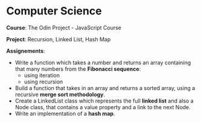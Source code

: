 # Computer Science

**Course**: The Odin Project - JavaScript Course


**Project**: Recursion, Linked List, Hash Map



**Assignements**:
- Write a function which takes a number and returns an array containing that many numbers from the **Fibonacci sequence**:
  - using iteration
  - using recursion
- Build a function that takes in an array and returns a sorted array, using a recursive **merge sort methodology**.
- Create a LinkedList class which represents the full **linked list** and also a Node class, that contains a value property and a link to the next Node.
- Write an implementation of a **hash map**.
